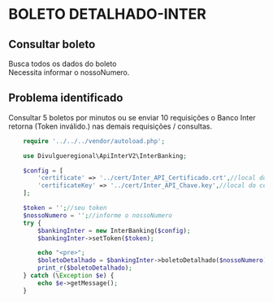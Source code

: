 # BOLETO DETALHADO-INTER

## Consultar boleto
Busca todos os dados do boleto<br>
Necessita informar o nossoNumero.

## Problema identificado
Consultar 5 boletos por minutos ou se enviar 10 requisições o Banco Inter retorna (Token inválido.) nas demais requisições / consultas.

```php
    require '../../../vendor/autoload.php';

    use Divulgueregional\ApiInterV2\InterBanking;

    $config = [
        'certificate' => '../cert/Inter_API_Certificado.crt',//local do certificado crt
        'certificateKey' => '../cert/Inter_API_Chave.key',//local do certificado key
    ];

    $token = '';//seu token
    $nossoNumero = '';//informe o nossoNumero
    try {
        $bankingInter = new InterBanking($config);
        $bankingInter->setToken($token);

        echo "<pre>";
        $boletoDetalhado = $bankingInter->boletoDetalhado($nossoNumero);
        print_r($boletoDetalhado);
    } catch (\Exception $e) {
        echo $e->getMessage();
    }
```